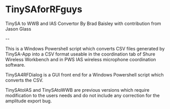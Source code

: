 # TinySAforRFguys

TinySA to WWB and IAS Convertor
By Brad Baisley with contribution from Jason Glass

--

This is a Windows Powershell script which converts CSV files generated by TinySA-App into a CSV format useable in the coordination tab of Shure Wireless Workbench and in PWS IAS wireless microphone coordination software.

TinySA4RFDialog is a GUI front end for a Windows Powershell script which converts the CSV.   

TinySAtoIAS and TinySAtoWWB are previous versions which require modification to the users needs and do not include any correction for the amplitude export bug.   
